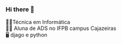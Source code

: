 ### Hi there 👋

<!--
**milenalinsb/milenalinsb** is a ✨ _special_ ✨ repository because its `README.md` (this file) appears on your GitHub profile.
-->
👩‍🎓Técnica em Informática  <br>
👩‍💻 Aluna de ADS no IFPB campus Cajazeiras <br>
🖥️ djago e python
